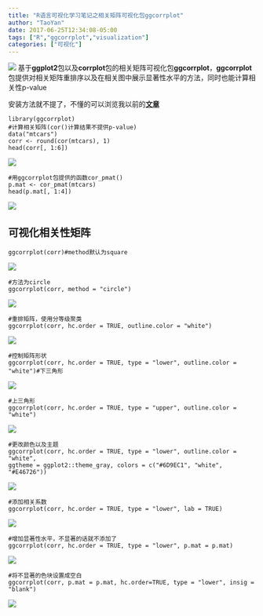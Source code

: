 ```yaml
---
title: "R语言可视化学习笔记之相关矩阵可视化包ggcorrplot"
author: "TaoYan"
date: 2017-06-25T12:34:08-05:00
tags: ["R","ggcorrplot","visualization"]
categories: ["可视化"]
---
```


![](https://raw.githubusercontent.com/YTLogos/pic_link/master/img/20190819151730.png)
基于**ggplot2**包以及**corrplot**包的相关矩阵可视化包**ggcorrplot**，**ggcorrplot**包提供对相关矩阵重排序以及在相关图中展示显著性水平的方法，同时也能计算相关性p-value

<!--more-->

安装方法就不提了，不懂的可以浏览我以前的[**文章**](https://www.jianshu.com/p/678213d605a5)


```
library(ggcorrplot)
#计算相关矩阵(cor()计算结果不提供p-value)
data("mtcars")
corr <- round(cor(mtcars), 1)
head(corr[, 1:6])
```

![](https://raw.githubusercontent.com/YTLogos/pic_link/master/img/20190819151744.png)

```
#用ggcorrplot包提供的函数cor_pmat()
p.mat <- cor_pmat(mtcars)
head(p.mat[, 1:4])
```

![](https://raw.githubusercontent.com/YTLogos/pic_link/master/img/20190819151756.png)

## 可视化相关性矩阵

```
ggcorrplot(corr)#method默认为square
```

![](https://raw.githubusercontent.com/YTLogos/pic_link/master/img/20190819151810.png)

```
#方法为circle
ggcorrplot(corr, method = "circle")
```

![](https://raw.githubusercontent.com/YTLogos/pic_link/master/img/20190819151820.png)

```
#重排矩阵，使用分等级聚类
ggcorrplot(corr, hc.order = TRUE, outline.color = "white")
```

![](https://raw.githubusercontent.com/YTLogos/pic_link/master/img/20190819151833.png)

```
#控制矩阵形状
ggcorrplot(corr, hc.order = TRUE, type = "lower", outline.color = "white")#下三角形
```

![](https://raw.githubusercontent.com/YTLogos/pic_link/master/img/20190819151845.png)

```
#上三角形
ggcorrplot(corr, hc.order = TRUE, type = "upper", outline.color = "white")
```

![](https://raw.githubusercontent.com/YTLogos/pic_link/master/img/20190819151856.png)

```
#更改颜色以及主题
ggcorrplot(corr, hc.order = TRUE, type = "lower", outline.color = "white", 
ggtheme = ggplot2::theme_gray, colors = c("#6D9EC1", "white", "#E46726"))
```

![](https://raw.githubusercontent.com/YTLogos/pic_link/master/img/20190819151907.png)

```
#添加相关系数
ggcorrplot(corr, hc.order = TRUE, type = "lower", lab = TRUE)
```

![](https://raw.githubusercontent.com/YTLogos/pic_link/master/img/20190819151918.png)

```
#增加显著性水平，不显著的话就不添加了
ggcorrplot(corr, hc.order = TRUE, type = "lower", p.mat = p.mat)
```

![](https://raw.githubusercontent.com/YTLogos/pic_link/master/img/20190819151929.png)

```
#将不显著的色块设置成空白
ggcorrplot(corr, p.mat = p.mat, hc.order=TRUE, type = "lower", insig = "blank")
```

![](https://raw.githubusercontent.com/YTLogos/pic_link/master/img/20190819151942.png)


